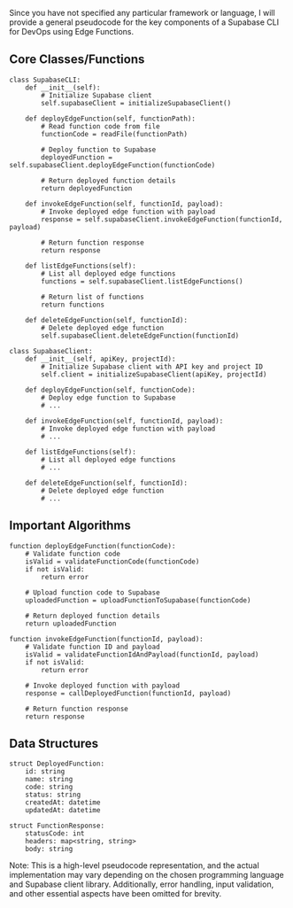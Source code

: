 Since you have not specified any particular framework or language, I will provide a general pseudocode for the key components of a Supabase CLI for DevOps using Edge Functions.

## Core Classes/Functions

```pseudo
class SupabaseCLI:
    def __init__(self):
        # Initialize Supabase client
        self.supabaseClient = initializeSupabaseClient()

    def deployEdgeFunction(self, functionPath):
        # Read function code from file
        functionCode = readFile(functionPath)

        # Deploy function to Supabase
        deployedFunction = self.supabaseClient.deployEdgeFunction(functionCode)

        # Return deployed function details
        return deployedFunction

    def invokeEdgeFunction(self, functionId, payload):
        # Invoke deployed edge function with payload
        response = self.supabaseClient.invokeEdgeFunction(functionId, payload)

        # Return function response
        return response

    def listEdgeFunctions(self):
        # List all deployed edge functions
        functions = self.supabaseClient.listEdgeFunctions()

        # Return list of functions
        return functions

    def deleteEdgeFunction(self, functionId):
        # Delete deployed edge function
        self.supabaseClient.deleteEdgeFunction(functionId)

class SupabaseClient:
    def __init__(self, apiKey, projectId):
        # Initialize Supabase client with API key and project ID
        self.client = initializeSupabaseClient(apiKey, projectId)

    def deployEdgeFunction(self, functionCode):
        # Deploy edge function to Supabase
        # ...

    def invokeEdgeFunction(self, functionId, payload):
        # Invoke deployed edge function with payload
        # ...

    def listEdgeFunctions(self):
        # List all deployed edge functions
        # ...

    def deleteEdgeFunction(self, functionId):
        # Delete deployed edge function
        # ...
```

## Important Algorithms

```pseudo
function deployEdgeFunction(functionCode):
    # Validate function code
    isValid = validateFunctionCode(functionCode)
    if not isValid:
        return error

    # Upload function code to Supabase
    uploadedFunction = uploadFunctionToSupabase(functionCode)

    # Return deployed function details
    return uploadedFunction

function invokeEdgeFunction(functionId, payload):
    # Validate function ID and payload
    isValid = validateFunctionIdAndPayload(functionId, payload)
    if not isValid:
        return error

    # Invoke deployed function with payload
    response = callDeployedFunction(functionId, payload)

    # Return function response
    return response
```

## Data Structures

```pseudo
struct DeployedFunction:
    id: string
    name: string
    code: string
    status: string
    createdAt: datetime
    updatedAt: datetime

struct FunctionResponse:
    statusCode: int
    headers: map<string, string>
    body: string
```

Note: This is a high-level pseudocode representation, and the actual implementation may vary depending on the chosen programming language and Supabase client library. Additionally, error handling, input validation, and other essential aspects have been omitted for brevity.